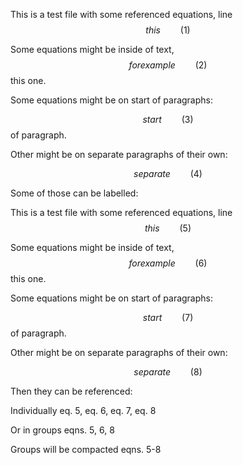 This is a test file with some referenced equations, line
$$ this \qquad(1)$$

Some equations might be inside of text, $$ for example \qquad(2)$$ this
one.

Some equations might be on start of paragraphs:

$$ start \qquad(3)$$ of paragraph.

Other might be on separate paragraphs of their own:

$$ separate \qquad(4)$$

Some of those can be labelled:

This is a test file with some referenced equations, line
$$ this \qquad(5)$$

Some equations might be inside of text, $$ for example \qquad(6)$$ this
one.

Some equations might be on start of paragraphs:

$$ start \qquad(7)$$ of paragraph.

Other might be on separate paragraphs of their own:

$$ separate \qquad(8)$$

Then they can be referenced:

Individually eq. 5, eq. 6, eq. 7, eq. 8

Or in groups eqns. 5, 6, 8

Groups will be compacted eqns. 5-8
